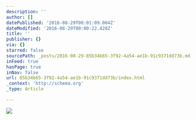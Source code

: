 ```yaml
---
description: ''
author: []
datePublished: '2016-08-29T00:01:09.064Z'
dateModified: '2016-08-29T00:00:22.428Z'
title: ''
publisher: {}
via: {}
starred: false
sourcePath: _posts/2016-08-29-85b34b65-3f92-4a54-ae1b-91c9371dd73b.md
inFeed: true
hasPage: true
inNav: false
url: 85b34b65-3f92-4a54-ae1b-91c9371dd73b/index.html
_context: 'http://schema.org'
_type: Article

---
```

![](https://the-grid-user-content.s3-us-west-2.amazonaws.com/ac440de9-0b0a-4f7a-9946-8351d6384aeb.jpg)